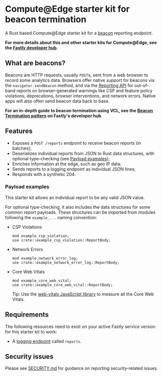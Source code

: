 # Compute@Edge starter kit for beacon termination

A Rust based Compute@Edge starter kit for a [beacon](https://developer.mozilla.org/en-US/docs/Web/API/Beacon_API/) reporting endpoint.

**For more details about this and other starter kits for Compute@Edge, see the [Fastly developer hub](https://developer.fastly.com/solutions/starters)**.

## What are beacons?

Beacons are HTTP requests, usually `POST`s, sent from a web browser to record some analytics data. Browsers offer native support for beacons via the `navigator.sendBeacon` method, and via the [Reporting API](https://developers.google.com/web/updates/2018/09/reportingapi) for out-of-band reports on browser-generated warnings like CSP and feature policy violations, deprecations, browser interventions, and network errors. Native apps will also often send beacon data back to base.

**For an in-depth guide to beacon termination using VCL, see the [Beacon Termination pattern](https://developer.fastly.com/solutions/patterns/beacon-termination) on Fastly's developer hub**.

## Features

* Exposes a `POST /reports` endpoint to receive beacon reports (in batches);
* Deserializes individual reports from JSON to Rust data structures, with optional type-checking (see [Payload examples](#payload-examples));
* Enriches information at the edge, such as geo IP data;
* Sends reports to a logging endpoint as individual JSON lines;
* Responds with a synthetic 204.

### Payload examples

This starter kit allows an individual report to be any valid JSON value.

For optional type-checking, it also includes the data structures for some common report payloads. These structures can be imported from modules following the `example_...` naming convention:


* CSP Violations
    ```
    mod example_csp_violation;
    use crate::example_csp_violation::ReportBody;
    ```
* Network Errors
    ```
    mod example_network_error_log;
    use crate::example_network_error_log::ReportBody;
    ```
* Core Web Vitals
    ```
    mod example_core_web_vital;
    use crate::example_core_web_vital::ReportBody;
    ```
    Tip: Use the [web-vitals JavaScript library](https://web.dev/vitals/) to measure all the Core Web Vitals.

## Requirements

The following resources need to exist on your active Fastly service version for this starter kit to work:

- A [logging endpoint](https://docs.fastly.com/en/guides/about-fastlys-realtime-log-streaming-features) called `reports`.

## Security issues

Please see [SECURITY.md](SECURITY.md) for guidance on reporting security-related issues.
